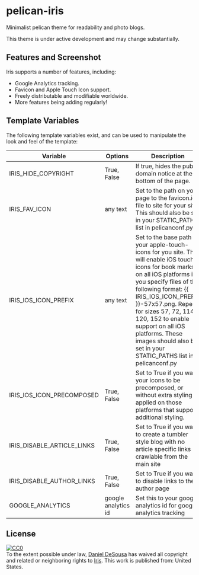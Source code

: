 pelican-iris
============

Minimalist pelican theme for readability and photo blogs.

This theme is under active development and may change substantially.

## Features and Screenshot

Iris supports a number of features, including:

- Google Analytics tracking.
- Favicon and Apple Touch Icon support.
- Freely distributable and modifiable worldwide.
- More features being adding regularly!

## Template Variables

The following template variables exist, and can be used to manipulate the look and feel of the template:

| Variable | Options | Description | Examples |
| -------- | ------- | ----------- | -------- |
| IRIS_HIDE_COPYRIGHT | True, False | If true, hides the public domain notice at the bottom of the page. | IRIS_HIDE_COPYRIGHT = True |
| IRIS_FAV_ICON | any text | Set to the path on your page to the favicon.ico file to site for your site. This should also be set in your STATIC_PATHS list in pelicanconf.py. | IRIS_FAV_ICON = 'favicon.ico' |
| IRIS_IOS_ICON_PREFIX | any text | Set to the base path of your apple-touch-icons for you site. This will enable iOS touch icons for book marks on all iOS platforms if you specify files of the following format: {{ IRIS_IOS_ICON_PREFIX }}-57x57.png. Repeat for sizes 57, 72, 114, 120, 152 to enable support on all iOS platforms. These images should also be set in your STATIC_PATHS list in pelicanconf.py | IRIS_IOS_ICON_PREFIX = 'apple-touch-icon' |
| IRIS_IOS_ICON_PRECOMPOSED | True, False | Set to True if you want your icons to be precomposed, or without extra styling applied on those platforms that support additional styling. | IRIS_IOS_ICON_PRECOMPOSED = True |
| IRIS_DISABLE_ARTICLE_LINKS | True, False | Set to True if you want to create a tumbler style blog with no article specific links crawlable from the main site | IRIS_DISABLE_ARTICLE_LINKS = True |
| IRIS_DISABLE_AUTHOR_LINKS | True, False | Set to True if you want to disable links to the author page | IRIS_DISABLE_AUTHOR_LINKS = False |
| GOOGLE_ANALYTICS | google analytics id | Set this to your google analytics id for google analytics tracking | GOOGLE_ANALYTICS = 'UA-XXXXXXX-X' |

## License
<p xmlns:dct="http://purl.org/dc/terms/" xmlns:vcard="http://www.w3.org/2001/vcard-rdf/3.0#">
<a rel="license" href="http://creativecommons.org/publicdomain/zero/1.0/"><img src="http://i.creativecommons.org/p/zero/1.0/88x31.png" style="border-style: none;" alt="CC0" /></a>
<br />
To the extent possible under law,
<a rel="dct:publisher" href="dandesousa.com/about"><span property="dct:title">Daniel DeSousa</span></a>
has waived all copyright and related or neighboring rights to
<span property="dct:title"><a href="http://github.com/dandesousa/pelican-iris">Iris</a></span>.
This work is published from:
<span property="vcard:Country" datatype="dct:ISO3166"
    content="US" about="dandesousa.com/about">
    United States</span>.
</p>

